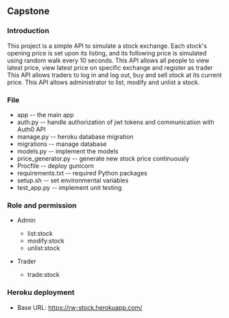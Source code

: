 Capstone
-----


### Introduction

This project is a simple API to simulate a stock exchange.
Each stock's opening price is set upon its listing, and its following price is simulated using random walk every 10 seconds.
This API allows all people to view latest price, view latest price on specific exchange and register as trader
This API allows traders to log in and log out, buy and sell stock at its current price.
This API allows administrator to list, modify and unlist a stock.


### File

* app -- the main app
* auth.py -- handle authorization of jwt tokens and communication with Auth0 API
* manage.py -- heroku database migration
* migrations -- manage database
* models.py -- implement the models
* price_generator.py -- generate new stock price continuously
* Procfile -- deploy gunicorn
* requirements.txt -- required Python packages
* setup.sh -- set environmental variables
* test_app.py -- implement unit testing


### Role and permission

* Admin
    * list:stock
    * modify:stock
    * unlist:stock

* Trader
    * trade:stock

### Heroku deployment

* Base URL: https://rw-stock.herokuapp.com/
